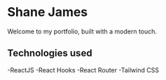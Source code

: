 # Shane James 

Welcome to my portfolio, built with a modern touch. 

## Technologies used

-ReactJS
-React Hooks
-React Router
-Tailwind CSS 
